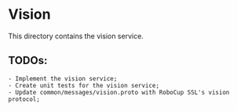 # Vision

This directory contains the vision service.

## TODOs:

    - Implement the vision service;
    - Create unit tests for the vision service;
    - Update common/messages/vision.proto with RoboCup SSL's vision protocol;